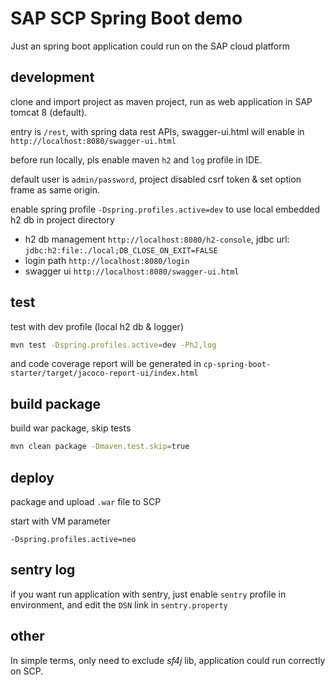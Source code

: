 # SAP SCP Spring Boot demo

Just an spring boot application could run on the SAP cloud platform

## development

clone and import project as maven project, run as web application in SAP tomcat 8 (default).

entry is `/rest`, with spring data rest APIs, swagger-ui.html will enable in `http://localhost:8080/swagger-ui.html`

before run locally, pls enable maven `h2` and `log` profile in IDE.

default user is `admin/password`, project disabled csrf token & set option frame as same origin.

enable spring profile `-Dspring.profiles.active=dev` to use local embedded h2 db in project directory

* h2 db management `http://localhost:8080/h2-console`, jdbc url: `jdbc:h2:file:./local;DB_CLOSE_ON_EXIT=FALSE`
* login path `http://localhost:8080/login`
* swagger ui `http://localhost:8080/swagger-ui.html`

## test

test with dev profile (local h2 db & logger)

```bash
mvn test -Dspring.profiles.active=dev -Ph2,log
```

and code coverage report will be generated in `cp-spring-boot-starter/target/jacoco-report-ui/index.html`


## build package

build war package, skip tests

```bash
mvn clean package -Dmaven.test.skip=true
```

## deploy

package and upload `.war` file to SCP

start with VM parameter

```text
-Dspring.profiles.active=neo
```

## sentry log

if you want run application with sentry, just enable `sentry` profile in environment, and edit the `DSN` link in `sentry.property`

## other

In simple terms, only need to exclude *sf4j* lib, application could run correctly on SCP.
